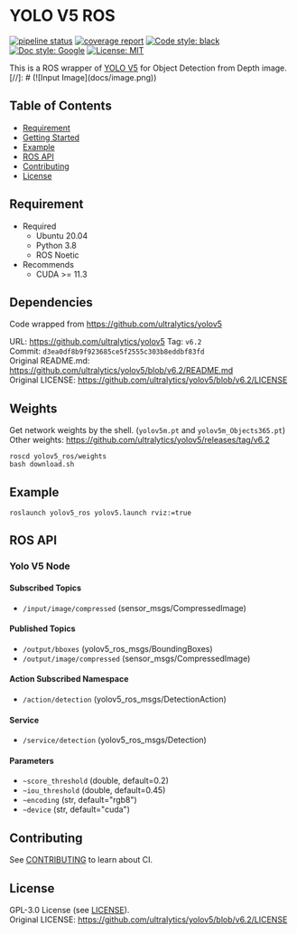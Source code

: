 <!----------------------------------------------------------------------------------------------------------------------
#
#   Title
#
# --------------------------------------------------------------------------------------------------------------------->
# YOLO V5 ROS

<!----------------------------------------------------------------------------------------------------------------------
#
#   Badge
#
# --------------------------------------------------------------------------------------------------------------------->
[![pipeline status](https://gitlab.com/nenecchi-ws/ros/library/template/badges/main/pipeline.svg)](https://gitlab.com/nenecchi-ws/python/template/-/commits/main)
[![coverage report](https://gitlab.com/nenecchi-ws/ros/library/template/badges/main/coverage.svg)](https://gitlab.com/nenecchi-ws/python/template/-/commits/main)
[![Code style: black](https://img.shields.io/badge/code%20style-black-000000.svg)](https://github.com/psf/black)
[![Doc style: Google](https://img.shields.io/badge/%20style-google-3666d6.svg)](https://google.github.io/styleguide/pyguide.html)
[![License: MIT](https://img.shields.io/badge/License-MIT-yellow.svg)](https://opensource.org/licenses/MIT)

<!----------------------------------------------------------------------------------------------------------------------
#
#   Description
#
# --------------------------------------------------------------------------------------------------------------------->
This is a ROS wrapper of [YOLO V5](https://github.com/ultralytics/yolov5) for Object Detection from Depth image.
[//]: # (![Input Image]&#40;docs/image.png&#41;)

<!----------------------------------------------------------------------------------------------------------------------
#
#   Table of Contents
#
# --------------------------------------------------------------------------------------------------------------------->
## Table of Contents
  * [Requirement](#requirement)
  * [Getting Started](#getting-started)
  * [Example](#example)
  * [ROS API](#ros-api)
  * [Contributing](#contributing)
  * [License](#license)
<!----------------------------------------------------------------------------------------------------------------------
#
#   Requirement
#
# --------------------------------------------------------------------------------------------------------------------->
## Requirement
* Required
  * Ubuntu 20.04
  * Python 3.8
  * ROS Noetic
* Recommends
  * CUDA >= 11.3

<!----------------------------------------------------------------------------------------------------------------------
#
#   Dependencies
#
# --------------------------------------------------------------------------------------------------------------------->
## Dependencies
Code wrapped from https://github.com/ultralytics/yolov5

URL: https://github.com/ultralytics/yolov5
Tag: `v6.2`  
Commit: `d3ea0df8b9f923685ce5f2555c303b8eddbf83fd`  
Original README.md: https://github.com/ultralytics/yolov5/blob/v6.2/README.md  
Original LICENSE: https://github.com/ultralytics/yolov5/blob/v6.2/LICENSE  

<!----------------------------------------------------------------------------------------------------------------------
#
#   Weights
#
# --------------------------------------------------------------------------------------------------------------------->
## Weights
Get network weights by the shell. (`yolov5m.pt` and `yolov5m_Objects365.pt`)  
Other weights: https://github.com/ultralytics/yolov5/releases/tag/v6.2

```shell
roscd yolov5_ros/weights
bash download.sh
```

<!----------------------------------------------------------------------------------------------------------------------
#
#   Example
#
# --------------------------------------------------------------------------------------------------------------------->
## Example
```shell
roslaunch yolov5_ros yolov5.launch rviz:=true
```

<!----------------------------------------------------------------------------------------------------------------------
#
#   ROS API
#
# --------------------------------------------------------------------------------------------------------------------->
## ROS API
### Yolo V5 Node

#### Subscribed Topics
* `/input/image/compressed` (sensor_msgs/CompressedImage)

#### Published Topics
* `/output/bboxes` (yolov5_ros_msgs/BoundingBoxes)
* `/output/image/compressed` (sensor_msgs/CompressedImage)

#### Action Subscribed Namespace
* `/action/detection` (yolov5_ros_msgs/DetectionAction)

#### Service
* `/service/detection` (yolov5_ros_msgs/Detection)

#### Parameters
* `~score_threshold` (double, default=0.2)
* `~iou_threshold` (double, default=0.45)
* `~encoding` (str, default="rgb8")
* `~device` (str, default="cuda")

<!----------------------------------------------------------------------------------------------------------------------
#
#   Contributing
#
# --------------------------------------------------------------------------------------------------------------------->
## Contributing
See [CONTRIBUTING](CONTRIBUTING.md) to learn about CI.

<!----------------------------------------------------------------------------------------------------------------------
#
#   License
#
# --------------------------------------------------------------------------------------------------------------------->
## License
GPL-3.0 License (see [LICENSE](LICENSE)).  
Original LICENSE: https://github.com/ultralytics/yolov5/blob/v6.2/LICENSE  
